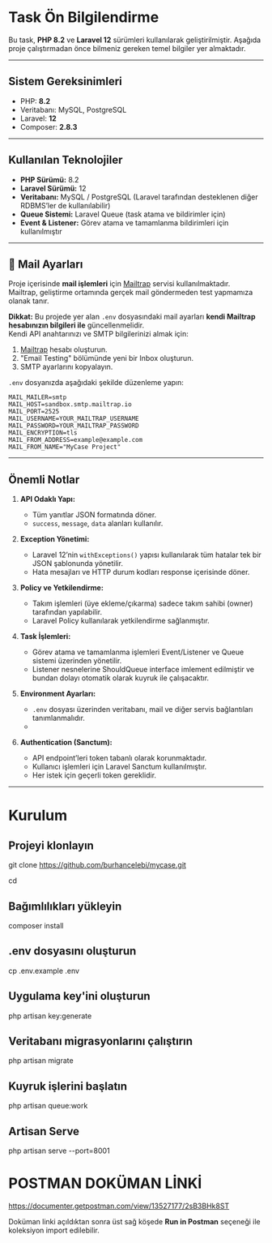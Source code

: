 # Task Ön Bilgilendirme

Bu task, **PHP 8.2** ve **Laravel 12** sürümleri kullanılarak geliştirilmiştir. Aşağıda proje çalıştırmadan önce bilmeniz gereken temel bilgiler yer almaktadır.

---

## Sistem Gereksinimleri

- PHP: **8.2**
- Veritabanı: MySQL, PostgreSQL
- Laravel: **12**
- Composer: **2.8.3**

---

## Kullanılan Teknolojiler

- **PHP Sürümü:** 8.2
- **Laravel Sürümü:** 12
- **Veritabanı:** MySQL / PostgreSQL (Laravel tarafından desteklenen diğer RDBMS’ler de kullanılabilir)
- **Queue Sistemi:** Laravel Queue (task atama ve bildirimler için)
- **Event & Listener:** Görev atama ve tamamlanma bildirimleri için kullanılmıştır

---

## 📧 Mail Ayarları

Proje içerisinde **mail işlemleri** için [Mailtrap](https://mailtrap.io) servisi kullanılmaktadır.  
Mailtrap, geliştirme ortamında gerçek mail göndermeden test yapmamıza olanak tanır.

**Dikkat:** Bu projede yer alan `.env` dosyasındaki mail ayarları **kendi Mailtrap hesabınızın bilgileri ile** güncellenmelidir.  
Kendi API anahtarınızı ve SMTP bilgilerinizi almak için:
1. [Mailtrap](https://mailtrap.io) hesabı oluşturun.
2. "Email Testing" bölümünde yeni bir Inbox oluşturun.
3. SMTP ayarlarını kopyalayın.

`.env` dosyanızda aşağıdaki şekilde düzenleme yapın:

```env
MAIL_MAILER=smtp
MAIL_HOST=sandbox.smtp.mailtrap.io
MAIL_PORT=2525
MAIL_USERNAME=YOUR_MAILTRAP_USERNAME
MAIL_PASSWORD=YOUR_MAILTRAP_PASSWORD
MAIL_ENCRYPTION=tls
MAIL_FROM_ADDRESS=example@example.com
MAIL_FROM_NAME="MyCase Project"
```

---

## Önemli Notlar

1. **API Odaklı Yapı:**
    - Tüm yanıtlar JSON formatında döner.
    - `success`, `message`, `data` alanları kullanılır.

2. **Exception Yönetimi:**
    - Laravel 12’nin `withExceptions()` yapısı kullanılarak tüm hatalar tek bir JSON şablonunda yönetilir.
    - Hata mesajları ve HTTP durum kodları response içerisinde döner.

3. **Policy ve Yetkilendirme:**
    - Takım işlemleri (üye ekleme/çıkarma) sadece takım sahibi (owner) tarafından yapılabilir.
    - Laravel Policy kullanılarak yetkilendirme sağlanmıştır.

4. **Task İşlemleri:**
    - Görev atama ve tamamlanma işlemleri Event/Listener ve Queue sistemi üzerinden yönetilir.
    - Listener nesnelerine ShouldQueue interface imlement edilmiştir ve bundan dolayı otomatik olarak kuyruk ile çalışacaktır.

5. **Environment Ayarları:**
    - `.env` dosyası üzerinden veritabanı, mail ve diğer servis bağlantıları tanımlanmalıdır.
    - 
6. **Authentication (Sanctum):**
    - API endpoint’leri token tabanlı olarak korunmaktadır.
    - Kullanıcı işlemleri için Laravel Sanctum kullanılmıştır.
    - Her istek için geçerli token gereklidir.
---

# Kurulum

## Projeyi klonlayın
git clone https://github.com/burhancelebi/mycase.git

cd <project-folder>

## Bağımlılıkları yükleyin
composer install

## .env dosyasını oluşturun
cp .env.example .env

## Uygulama key'ini oluşturun
php artisan key:generate

## Veritabanı migrasyonlarını çalıştırın
php artisan migrate

## Kuyruk işlerini başlatın
php artisan queue:work

## Artisan Serve
php artisan serve --port=8001

# POSTMAN DOKÜMAN LİNKİ
https://documenter.getpostman.com/view/13527177/2sB3BHk8ST

Doküman linki açıldıktan sonra üst sağ köşede 
**Run in Postman** seçeneği ile koleksiyon import edilebilir.
